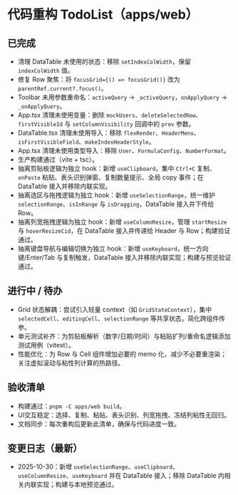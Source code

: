 # 代码重构 TodoList（apps/web）

## 已完成
- 清理 DataTable 未使用的状态：移除 `setIndexColWidth`，保留 `indexColWidth` 值。
- 修复 Row 聚焦：将 `focusGrid={() => focusGrid()}` 改为 `parentRef.current?.focus()`。
- Toolbar 未用参数重命名：`activeQuery` → `_activeQuery`，`onApplyQuery` → `_onApplyQuery`。
- App.tsx 清理未使用变量：删除 `mockUsers`、`deleteSelectedRow`、`firstVisibleId` 与 `setColumnVisibility` 回调中的 `prev` 参数。
- DataTable.tsx 清理未使用导入：移除 `flexRender`、`HeaderMenu`、`isFirstVisibleField`、`makeIndexHeaderStyle`。
- App.tsx 清理未使用类型导入：移除 `User`、`FormulaConfig`、`NumberFormat`。
- 生产构建通过（vite + tsc）。
- 抽离剪贴板逻辑为独立 hook：新增 `useClipboard`，集中 `Ctrl+C` 复制、`onPaste` 粘贴、表头识别弹窗、复制数量提示、全局 copy 事件；在 DataTable 接入并移除内联实现。
- 抽离选区与拖拽逻辑为独立 hook：新增 `useSelectionRange`，统一维护 `selectionRange`、`isInRange` 与 `isDragging`，DataTable 接入并下传给 Row。
- 抽离列宽拖拽逻辑为独立 hook：新增 `useColumnResize`，管理 `startResize` 与 `hoverResizeCid`，在 DataTable 接入并传递给 Header 与 Row；构建验证通过。
- 抽离键盘导航与编辑切换为独立 hook：新增 `useKeyboard`，统一方向键/Enter/Tab 与复制触发，DataTable 接入并移除内联实现；构建与预览验证通过。

## 进行中 / 待办
- Grid 状态解耦：尝试引入轻量 context（如 `GridStateContext`），集中 `selectedCell`、`editingCell`、`selectionRange` 等共享状态，简化跨组件传参。
- 单元测试补齐：为剪贴板解析（数字/日期/时间）与粘贴扩列/重命名逻辑添加测试用例（vitest）。
- 性能优化：为 Row 与 Cell 组件增加必要的 memo 化，减少不必要重渲染；关注虚拟滚动与粘性列计算的热路径。

## 验收清单
- 构建通过：`pnpm -C apps/web build`。
- UI交互稳定：选择、复制、粘贴、表头识别、列宽拖拽、冻结列粘性无回归。
- 文档同步：每次重构后更新此清单，确保与代码进度一致。

## 变更日志（最新）
- 2025-10-30：新增 `useSelectionRange`、`useClipboard`、`useColumnResize`、`useKeyboard` 并在 DataTable 接入；移除 DataTable 内相关内联实现；构建与本地预览通过。